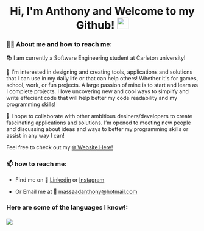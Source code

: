 <h1 align="center">
  Hi, I'm Anthony and Welcome to my Github!
  <img src="https://media.giphy.com/media/hvRJCLFzcasrR4ia7z/giphy.gif" width="30px"/>
  <br/>
  <img  style="margin:0;" src="https://komarev.com/ghpvc/?username=anthony-massaad&style=flat-square&color=blue" alt=""/>
</h1>

### 👩‍💻 About me and how to reach me:

📚 I am currently a Software Engineering student at Carleton university! 

👀 I’m interested in designing and creating tools, applications and solutions that I can use in my daily life or that can help others! Whether it's for games, school, work, or fun projects. A large passion of mine is to start and learn as I complete projects. I love uncovering new and cool ways to simplify and write effecient code that will help better my code readability and my programming skills! 

:speech_balloon: I hope to collaborate with other ambitious desiners/developers to create fascinating applications and solutions. I’m opened to meeting new people and discussing about ideas and ways to better my programming skills or assist in any way I can!

Feel free to check out my [:globe_with_meridians: Website Here!](https://anthony-massaad.github.io/)

### 📫 how to reach me:

- Find me on :iphone: [Linkedin](https://www.linkedin.com/in/anthony-massaad-782b911b6/) or [Instagram](https://www.instagram.com/tony1bally/)

- Or Email me at :email: <a href="mailto:massaadanthony@hotmail.com">massaadanthony@hotmail.com</a>

<h3>
  Here are some of the languages I know!:
  <br/>
  <br/>
  <img style="pointer-events:none; float:none;" src="https://github-readme-stats.vercel.app/api/top-langs/?username=anthony-massaad&layout=compact&hide=Turing,Assembly&langs_count=10&theme=radical" />
</h3>


<!--
# Hi, I'm Anthony and Welcome to my Github!

### I’m currently a third year software engineering student at Carleton University

### About me and how to reach me? 

- Check out my website: [My Portfolio!](https://anthony-massaad.github.io/)

- Or find me on [Linkedin](https://www.linkedin.com/in/anthony-massaad-782b911b6/) or [Instagram](https://www.instagram.com/tony1bally/)

- Or Email me at <a href="mailto:massaadanthony@hotmail.com">massaadanthony@hotmail.com</a> -->


<!--
### Here are some of the languages that I know:
<p align="center">
  <img src="https://github-readme-stats.vercel.app/api/top-langs/?username=tony1bally&layout=compact&hide=Turing,Assembly&langs_count=10&theme=radical" />
</p>-->


